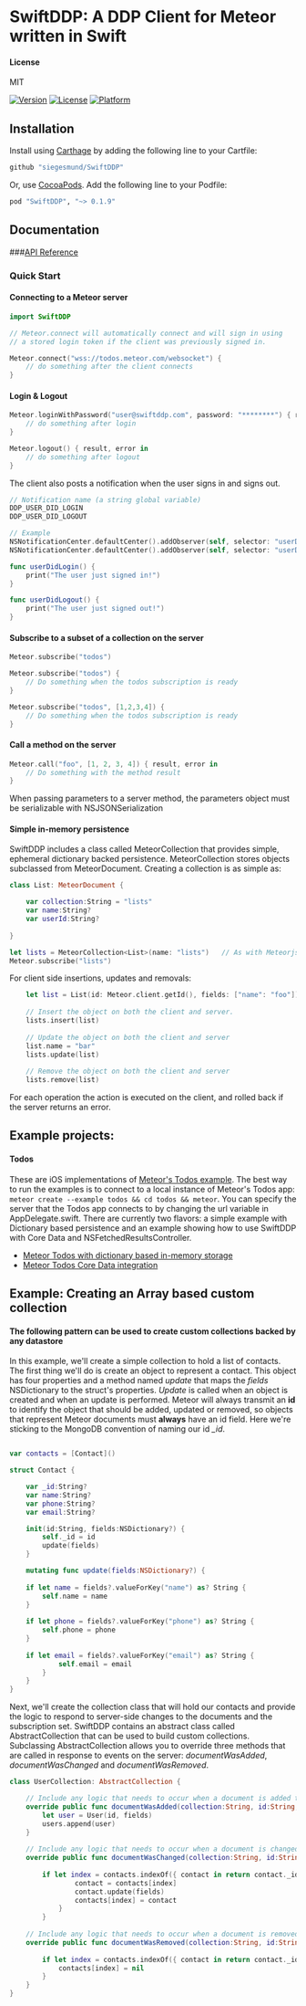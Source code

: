 # SwiftDDP: A DDP Client for Meteor written in Swift

#### License
MIT  

[![Version](https://img.shields.io/cocoapods/v/SwiftDDP.svg?style=flat)](http://cocoapods.org/pods/SwiftDDP)
[![License](https://img.shields.io/cocoapods/l/SwiftDDP.svg?style=flat)](http://cocoapods.org/pods/SwiftDDP)
[![Platform](https://img.shields.io/cocoapods/p/SwiftDDP.svg?style=flat)](http://cocoapods.org/pods/SwiftDDP)

## Installation

Install using [Carthage](https://github.com/Carthage/Carthage) by adding the following line to your Cartfile:

```ruby
github "siegesmund/SwiftDDP"
```

Or, use [CocoaPods](http://cocoapods.org). Add the following line to your Podfile:

```ruby
pod "SwiftDDP", "~> 0.1.9"
```

## Documentation
###[API Reference](https://siegesmund.github.io/SwiftDDP)

### Quick Start

#### Connecting to a Meteor server

```swift
import SwiftDDP 

// Meteor.connect will automatically connect and will sign in using
// a stored login token if the client was previously signed in.

Meteor.connect("wss://todos.meteor.com/websocket") {
    // do something after the client connects
}
```

#### Login & Logout
```swift
Meteor.loginWithPassword("user@swiftddp.com", password: "********") { result, error in 
    // do something after login
}

Meteor.logout() { result, error in 
    // do something after logout
}
``` 
The client also posts a notification when the user signs in and signs out.
```swift
// Notification name (a string global variable)
DDP_USER_DID_LOGIN
DDP_USER_DID_LOGOUT

// Example
NSNotificationCenter.defaultCenter().addObserver(self, selector: "userDidLogin", name: DDP_USER_DID_LOGIN, object: nil)
NSNotificationCenter.defaultCenter().addObserver(self, selector: "userDidLogout", name: DDP_USER_DID_LOGOUT, object: nil)

func userDidLogin() {
    print("The user just signed in!")
}

func userDidLogout() {
    print("The user just signed out!")
}
```

#### Subscribe to a subset of a collection on the server
```swift
Meteor.subscribe("todos") 

Meteor.subscribe("todos") {
    // Do something when the todos subscription is ready
}

Meteor.subscribe("todos", [1,2,3,4]) {
    // Do something when the todos subscription is ready
} 
```

#### Call a method on the server
```swift
Meteor.call("foo", [1, 2, 3, 4]) { result, error in
    // Do something with the method result
}
```
When passing parameters to a server method, the parameters object must be serializable with NSJSONSerialization

#### Simple in-memory persistence
SwiftDDP includes a class called MeteorCollection that provides simple, ephemeral dictionary backed persistence. MeteorCollection stores objects subclassed from MeteorDocument. Creating a collection is as simple as: 
```swift
class List: MeteorDocument {

    var collection:String = "lists"
    var name:String?
    var userId:String?
    
}

let lists = MeteorCollection<List>(name: "lists")   // As with Meteorjs, the name is the name of the server-side collection  
Meteor.subscribe("lists") 
```
For client side insertions, updates and removals:
```swift
    let list = List(id: Meteor.client.getId(), fields: ["name": "foo"])
    
    // Insert the object on both the client and server.
    lists.insert(list)
    
    // Update the object on both the client and server
    list.name = "bar"
    lists.update(list)
    
    // Remove the object on both the client and server
    lists.remove(list)
```
For each operation the action is executed on the client, and rolled back if the server returns an error.


## Example projects:
#### Todos
These are iOS implementations of [Meteor's Todos example](https://www.meteor.com/todos). The best way to run the examples is to connect to a local instance of Meteor's Todos app: ``` meteor create --example todos && cd todos && meteor ```. You can specify the server that the Todos app connects to by changing the url variable in AppDelegate.swift. There are currently two flavors: a simple example with Dictionary based persistence and an example showing how to use SwiftDDP with Core Data and NSFetchedResultsController. 
- [Meteor Todos with dictionary based in-memory storage](https://github.com/siegesmund/SwiftDDP/tree/master/Examples/Dictionary)
- [Meteor Todos Core Data integration](https://github.com/siegesmund/SwiftDDP/tree/master/Examples/CoreData)

## Example: Creating an Array based custom collection
#### The following pattern can be used to create custom collections backed by any datastore
In this example, we'll create a simple collection to hold a list of contacts. The first thing we'll do is create an object to represent a contact. This object has four properties and a method named *update* that maps the *fields* NSDictionary to the struct's properties. *Update* is called when an object is created and when an update is performed. Meteor will always transmit an **id** to identify the object that should be added, updated or removed, so objects that represent Meteor documents must **always** have an id field. Here we're sticking to the MongoDB convention of naming our id *_id*.
```swift

var contacts = [Contact]()

struct Contact {

    var _id:String?
    var name:String?
    var phone:String?
    var email:String?

    init(id:String, fields:NSDictionary?) {
        self._id = id
        update(fields)
    }

    mutating func update(fields:NSDictionary?) {
    
    if let name = fields?.valueForKey("name") as? String {
        self.name = name
    }
    
    if let phone = fields?.valueForKey("phone") as? String {
        self.phone = phone
    }
    
    if let email = fields?.valueForKey("email") as? String {
            self.email = email
        }
    }
}

```
Next, we'll create the collection class that will hold our contacts and provide the logic to respond to server-side changes to the documents and the subscription set. SwiftDDP contains an abstract class called AbstractCollection that can be used to build custom collections. Subclassing AbstractCollection allows you to override three methods that are called in response to events on the server: *documentWasAdded*, *documentWasChanged* and *documentWasRemoved*.  
```swift
class UserCollection: AbstractCollection {

    // Include any logic that needs to occur when a document is added to the collection on the server
    override public func documentWasAdded(collection:String, id:String, fields:NSDictionary?) {
        let user = User(id, fields)
        users.append(user)
    }
    
    // Include any logic that needs to occur when a document is changed on the server
    override public func documentWasChanged(collection:String, id:String, fields:NSDictionary?, cleared:[String]?) {
    
        if let index = contacts.indexOf({ contact in return contact._id == id }) {
                contact = contacts[index]
                contact.update(fields)
                contacts[index] = contact	
            }
        }
    
    // Include any logic that needs to occur when a document is removed on the server
    override public func documentWasRemoved(collection:String, id:String) {
    
        if let index = contacts.indexOf({ contact in return contact._id == id }) {
            contacts[index] = nil
        }
    }
}
```
